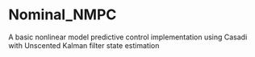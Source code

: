 # Nominal_NMPC
A basic nonlinear model predictive control implementation using Casadi with Unscented Kalman filter state estimation  
